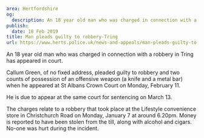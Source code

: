 ```yaml
area: Hertfordshire
og:
  description: An 18 year old man who was charged in connection with a robbery in Tring has appeared in court.
publish:
  date: 18 Feb 2019
title: Man pleads guilty to robbery-Tring
url: https://www.herts.police.uk/news-and-appeals/man-pleads-guilty-to-robbery-tring-2585d
```

An 18 year old man who was charged in connection with a robbery in Tring has appeared in court.

Callum Green, of no fixed address, pleaded guilty to robbery and two counts of possession of an offensive weapon (a knife and a metal bar) when he appeared at St Albans Crown Court on Monday, February 11.

He is due to appear at the same court for sentencing on March 13.

The charges relate to a robbery that took place at the Lifestyle convenience store in Christchurch Road on Monday, January 7 at around 6.20pm. Money is reported to have been stolen from the till, along with alcohol and cigars. No-one was hurt during the incident.
